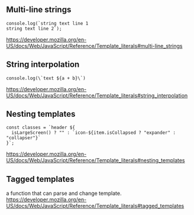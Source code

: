 ## Multi-line strings
```
console.log(`string text line 1
string text line 2`);
```
https://developer.mozilla.org/en-US/docs/Web/JavaScript/Reference/Template_literals#multi-line_strings

## String interpolation
```
console.log(\`text ${a + b}\`)
```
https://developer.mozilla.org/en-US/docs/Web/JavaScript/Reference/Template_literals#string_interpolation

## Nesting templates
```
const classes = `header ${
  isLargeScreen() ? "" : `icon-${item.isCollapsed ? "expander" : "collapser"}`
}`;
```
https://developer.mozilla.org/en-US/docs/Web/JavaScript/Reference/Template_literals#nesting_templates

## Tagged templates
a function that can parse and change template.
https://developer.mozilla.org/en-US/docs/Web/JavaScript/Reference/Template_literals#tagged_templates